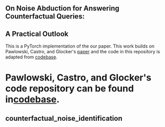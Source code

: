 
## On Noise Abduction for Answering Counterfactual Queries:
## A Practical Outlook
This is a PyTorch implementation of the our paper. This work builds on Pawlowski, Castro, and Glocker's [paper](https://arxiv.org/abs/2006.06485) and the code in this repository is adapted from  [codebase](https://github.com/rongguangw/flow-scm).

Pawlowski, Castro, and Glocker's code repository can be found in[codebase](https://github.com/biomedia-mira/deepscm).
=======
## counterfactual_noise_identification

